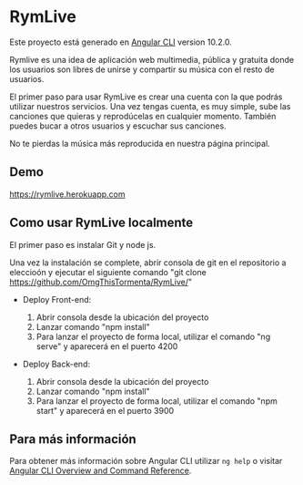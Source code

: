 # RymLive

Este proyecto está generado en [Angular CLI](https://github.com/angular/angular-cli) version 10.2.0.

Rymlive es una idea de aplicación web multimedia, pública y gratuita donde los usuarios son libres de unirse y compartir su música con el resto de usuarios.

El primer paso para usar RymLive es crear una cuenta con la que podrás utilizar nuestros servicios. Una vez tengas cuenta, es muy simple, sube las canciones que quieras y reprodúcelas en cualquier momento. También puedes bucar a otros usuarios y escuchar sus canciones.

No te pierdas la música más reproducida en nuestra página principal.


## Demo

https://rymlive.herokuapp.com

## Como usar RymLive localmente

El primer paso es instalar Git y node js.

Una vez la instalación se complete, abrir consola de git en el repositorio a eleccioón y ejecutar el siguiente comando "git clone https://github.com/OmgThisTormenta/RymLive/"

- Deploy Front-end: 
  
  1) Abrir consola desde la ubicación del proyecto
  2) Lanzar comando "npm install"
  3) Para lanzar el proyecto de forma local, utilizar el comando "ng serve" y aparecerá en el puerto 4200
  
  
- Deploy Back-end: 
  
  1) Abrir consola desde la ubicación del proyecto
  2) Lanzar comando "npm install"
  3) Para lanzar el proyecto de forma local, utilizar el comando "npm start" y aparecerá en el puerto 3900
  
## Para más información

Para obtener más información sobre Angular CLI utilizar `ng help` o visitar [Angular CLI Overview and Command Reference](https://angular.io/cli).
